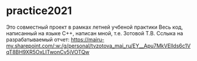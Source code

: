 # practice2021
Это совместный проект в рамках летней учбеной практики
Весь код, написанный на языке С++, написан мной, т.е. Зотовой Т.В.
Cслыка на разрабатываемый отчет:
https://mairu-my.sharepoint.com/:w:/g/personal/tvzotova_mai_ru/EY__Apu7MkVEllds6c1VqT8BH9XR5OxLITwonCv5jVOTQw
